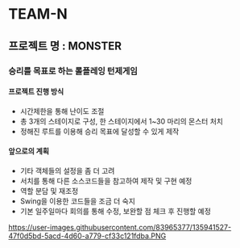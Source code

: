 # TEAM-N
## 프로젝트 명 : MONSTER

### 승리를 목표로 하는 롤플레잉 턴제게임

#### 프로젝트 진행 방식
* 시간제한을 통해 난이도 조절
* 총 3개의 스테이지로 구성, 한 스테이지에서 1~30 마리의 몬스터 처치
* 정해진 루트를 이용해 승리 목표에 달성할 수 있게 제작

#### 앞으로의 계획
* 기타 객체들의 설정을 좀 더 고려
* 서치를 통해 다른 소스코드들을 참고하여 제작 및 구현 예정
* 역할 분담 및 재조정
* Swing을 이용한 코드들을 조금 더 숙지
* 기본 일주일마다 회의를 통해 수정, 보완할 점 체크 후 진행할 예정

https://user-images.githubusercontent.com/83965377/135941527-47f0d5bd-5acd-4d60-a779-cf33c121fdba.PNG

